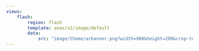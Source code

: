 ```yaml
---
views:
    flash:
        region: flash
        template: anax/v2/image/default
        data:
            src: "image/theme/arbanner.png?width=980&height=200&crop-to-fit&area=0,0,0,0"
---
```


